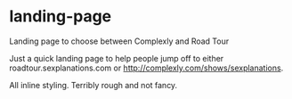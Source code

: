 # landing-page
Landing page to choose between Complexly and Road Tour

Just a quick landing page to help people jump off to either roadtour.sexplanations.com or http://complexly.com/shows/sexplanations.

All inline styling. Terribly rough and not fancy. 

